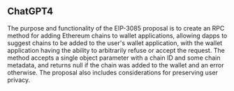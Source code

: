 ## ChatGPT4

The purpose and functionality of the EIP-3085 proposal is to create an RPC method for adding Ethereum chains to wallet applications, allowing dapps to suggest chains to be added to the user's wallet application, with the wallet application having the ability to arbitrarily refuse or accept the request. The method accepts a single object parameter with a chain ID and some chain metadata, and returns null if the chain was added to the wallet and an error otherwise. The proposal also includes considerations for preserving user privacy.
